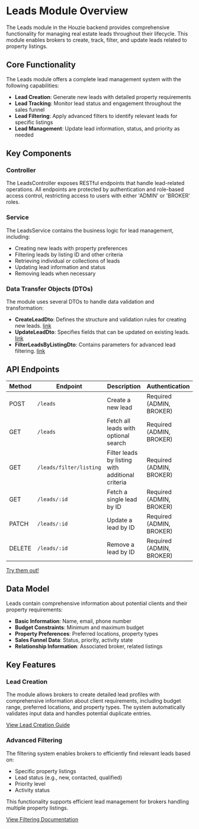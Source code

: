 # Leads Module Overview

The Leads module in the Houzie backend provides comprehensive functionality for managing real estate leads throughout their lifecycle. This module enables brokers to create, track, filter, and update leads related to property listings.

## Core Functionality

The Leads module offers a complete lead management system with the following capabilities:

- **Lead Creation**: Generate new leads with detailed property requirements
- **Lead Tracking**: Monitor lead status and engagement throughout the sales funnel
- **Lead Filtering**: Apply advanced filters to identify relevant leads for specific listings
- **Lead Management**: Update lead information, status, and priority as needed

## Key Components

### Controller

The LeadsController exposes RESTful endpoints that handle lead-related operations. All endpoints are protected by authentication and role-based access control, restricting access to users with either 'ADMIN' or 'BROKER' roles.

### Service

The LeadsService contains the business logic for lead management, including:

- Creating new leads with property preferences
- Filtering leads by listing ID and other criteria
- Retrieving individual or collections of leads
- Updating lead information and status
- Removing leads when necessary

### Data Transfer Objects (DTOs)

The module uses several DTOs to handle data validation and transformation:

- **CreateLeadDto**: Defines the structure and validation rules for creating new leads. [link](../../src/leads/dto/create-lead.dto.ts)
- **UpdateLeadDto**: Specifies fields that can be updated on existing leads. [link](../../src/leads/dto/update-lead.dto.ts)
- **FilterLeadsByListingDto**: Contains parameters for advanced lead filtering. [link](../../src/leads/dto/filter.dto.ts)

## API Endpoints

| Method | Endpoint | Description | Authentication |
|--------|----------|-------------|----------------|
| POST | `/leads` | Create a new lead | Required (ADMIN, BROKER) |
| GET | `/leads` | Fetch all leads with optional search | Required (ADMIN, BROKER) |
| GET | `/leads/filter/listing` | Filter leads by listing with additional criteria | Required (ADMIN, BROKER) |
| GET | `/leads/:id` | Fetch a single lead by ID | Required (ADMIN, BROKER) |
| PATCH | `/leads/:id` | Update a lead by ID | Required (ADMIN, BROKER) |
| DELETE | `/leads/:id` | Remove a lead by ID | Required (ADMIN, BROKER) |

[Try them out!](http://api.houzie.in/api)

## Data Model

Leads contain comprehensive information about potential clients and their property requirements:

- **Basic Information**: Name, email, phone number
- **Budget Constraints**: Minimum and maximum budget
- **Property Preferences**: Preferred locations, property types
- **Sales Funnel Data**: Status, priority, activity state
- **Relationship Information**: Associated broker, related listings

## Key Features

### Lead Creation

The module allows brokers to create detailed lead profiles with comprehensive information about client requirements, including budget range, preferred locations, and property types. The system automatically validates input data and handles potential duplicate entries.

[View Lead Creation Guide](./create_leads.docs.md)

### Advanced Filtering

The filtering system enables brokers to efficiently find relevant leads based on:

- Specific property listings
- Lead status (e.g., new, contacted, qualified)
- Priority level
- Activity status

This functionality supports efficient lead management for brokers handling multiple property listings.

[View Filtering Documentation](./filterByListing.docs.md)

